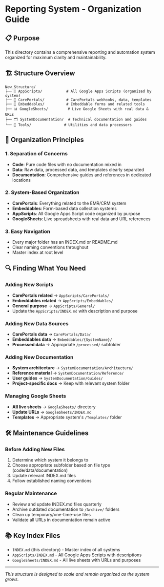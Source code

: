 # Reporting System - Organization Guide

## 📋 Purpose
This directory contains a comprehensive reporting and automation system organized for maximum clarity and maintainability.

## 🏗️ Structure Overview

```
New_Structure/
├── 📜 AppScripts/           # All Google Apps Scripts (organized by system)
├── 🏥 CarePortals/          # CarePortals webhooks, data, templates
├── 🔗 Embeddables/          # Embeddable forms and related tools
├── 📊 GoogleSheets/         # Live Google Sheets with real data & URLs
├── 🗂️ SystemDocumentation/  # Technical documentation and guides
└── 🔧 Tools/               # Utilities and data processors
```

## 🎯 Organization Principles

### 1. **Separation of Concerns**
- **Code**: Pure code files with no documentation mixed in
- **Data**: Raw data, processed data, and templates clearly separated
- **Documentation**: Comprehensive guides and references in dedicated locations

### 2. **System-Based Organization**  
- **CarePortals**: Everything related to the EMR/CRM system
- **Embeddables**: Form-based data collection systems
- **AppScripts**: All Google Apps Script code organized by purpose
- **GoogleSheets**: Live spreadsheets with real data and URL references

### 3. **Easy Navigation**
- Every major folder has an INDEX.md or README.md
- Clear naming conventions throughout
- Master index at root level

## 🔍 Finding What You Need

### Adding New Scripts
- **CarePortals related** → `AppScripts/CarePortals/`
- **Embeddables related** → `AppScripts/Embeddables/`  
- **General purpose** → `AppScripts/General/`
- Update the `AppScripts/INDEX.md` with description and purpose

### Adding New Data Sources
- **CarePortals data** → `CarePortals/Data/`
- **Embeddables data** → `Embeddables/{SystemName}/`
- **Processed data** → Appropriate `/processed/` subfolder

### Adding New Documentation
- **System architecture** → `SystemDocumentation/Architecture/`
- **Reference material** → `SystemDocumentation/Reference/`
- **User guides** → `SystemDocumentation/Guides/`
- **Project-specific docs** → Keep with relevant system folder

### Managing Google Sheets
- **All live sheets** → `GoogleSheets/` directory
- **Update URLs** → `GoogleSheets/INDEX.md`
- **Templates** → Appropriate system's `/Templates/` folder

## 🛠️ Maintenance Guidelines

### Before Adding New Files
1. Determine which system it belongs to
2. Choose appropriate subfolder based on file type (code/data/documentation)
3. Update relevant INDEX.md files
4. Follow established naming conventions

### Regular Maintenance
- Review and update INDEX.md files quarterly
- Archive outdated documentation to `/Archive/` folders
- Clean up temporary/one-time-use files
- Validate all URLs in documentation remain active

## 📚 Key Index Files
- `INDEX.md` (this directory) - Master index of all systems
- `AppScripts/INDEX.md` - All Google Apps Scripts with descriptions
- `GoogleSheets/INDEX.md` - All live sheets with URLs and purposes

---
*This structure is designed to scale and remain organized as the system grows.*